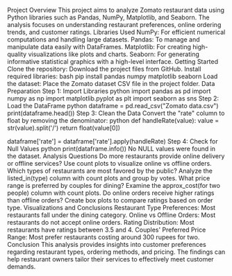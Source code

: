 Project Overview
This project aims to analyze Zomato restaurant data using Python libraries such as Pandas, NumPy, Matplotlib, and Seaborn. The analysis focuses on understanding restaurant preferences, online ordering trends, and customer ratings.
Libraries Used
NumPy: For efficient numerical computations and handling large datasets.
Pandas: To manage and manipulate data easily with DataFrames.
Matplotlib: For creating high-quality visualizations like plots and charts.
Seaborn: For generating informative statistical graphics with a high-level interface.
Getting Started
Clone the repository: Download the project files from GitHub.
Install required libraries:
bash
pip install pandas numpy matplotlib seaborn
Load the dataset: Place the Zomato dataset CSV file in the project folder.
Data Preparation
Step 1: Import Libraries
python
import pandas as pd
import numpy as np
import matplotlib.pyplot as plt
import seaborn as sns
Step 2: Load the DataFrame
python
dataframe = pd.read_csv("Zomato data.csv")
print(dataframe.head())
Step 3: Clean the Data
Convert the "rate" column to float by removing the denominator:
python
def handleRate(value):
    value = str(value).split('/')
    return float(value[0])

dataframe['rate'] = dataframe['rate'].apply(handleRate)
Step 4: Check for Null Values
python
print(dataframe.info())
No NULL values were found in the dataset.
Analysis Questions
Do more restaurants provide online delivery or offline services?
Use count plots to visualize online vs offline orders.
Which types of restaurants are most favored by the public?
Analyze the listed_in(type) column with count plots and group by votes.
What price range is preferred by couples for dining?
Examine the approx_cost(for two people) column with count plots.
Do online orders receive higher ratings than offline orders?
Create box plots to compare ratings based on order type.
Visualizations and Conclusions
Restaurant Type Preferences: Most restaurants fall under the dining category.
Online vs Offline Orders: Most restaurants do not accept online orders.
Rating Distribution: Most restaurants have ratings between 3.5 and 4.
Couples' Preferred Price Range: Most prefer restaurants costing around 300 rupees for two.
Conclusion
This analysis provides insights into customer preferences regarding restaurant types, ordering methods, and pricing. The findings can help restaurant owners tailor their services to effectively meet customer demands.
